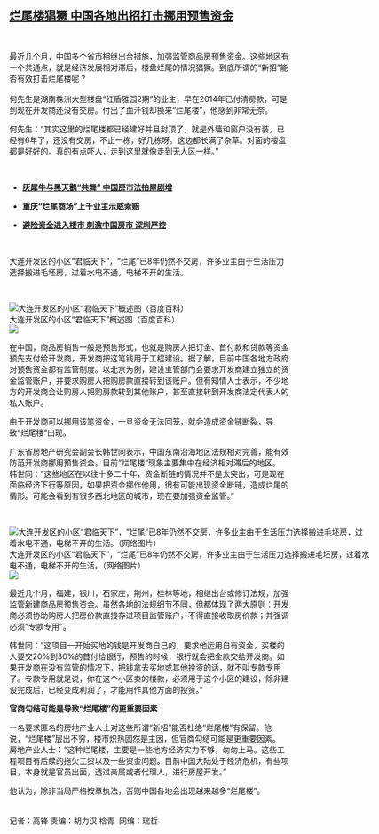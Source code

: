<!--1603987232000-->
[烂尾楼猖獗 中国各地出招打击挪用预售资金](https://www.rfa.org/mandarin/yataibaodao/jingmao/gf2-10292020103536.html)
------

<p> </p><p>最近几个月，中国多个省市相继出台措施，加强监管商品房预售资金。这些地区有一个共通点，就是经济发展相对滞后，楼盘烂尾的情况猖獗。到底所谓的“新招”能否有效打击烂尾楼呢？<br/><br/>何先生是湖南株洲大型楼盘“红盾雅园2期”的业主，早在2014年已付清房款，可是到现在开发商还没有交房。付出了血汗钱却换来“烂尾楼”，他感到非常无奈。</p><p>何先生：“其实这里的烂尾楼都已经建好并且封顶了，就是外墙和窗户没有装，已经有6年了，还没有交房，不止一栋，好几栋呀。这边都长满了杂草。对面的楼盘都是好好的。真的有点吓人，走到这里就像走到无人区一样。”</p><p> </p><ul><li><b><a class="external-link" href="http://www.rfa.org/mandarin/yataibaodao/jingmao/wy-09162020140919.html">灰犀牛与黑天鹅“共舞” 中国房市法拍屋剧增</a></b></li></ul><ul><li><b><a class="external-link" href="http://www.rfa.org/mandarin/yataibaodao/shehui/gf2-07242018094258.html">重庆“烂尾商场”上千业主示威索赔</a></b></li></ul><ul><li><b><a class="external-link" href="http://www.rfa.org/mandarin/Xinwen/10-07192020182035.html">避险资金进入楼市 刺激中国房市 深圳严控</a></b></li></ul><p> </p><p>大连开发区的小区“君临天下”，“烂尾”已8年仍然不交房，许多业主由于生活压力选择搬进毛坯房，过着水电不通，电梯不开的生活。</p><p> </p><p><div class="image-inline captioned" style="width:640px;"><div style="width:640px;"><img alt="大连开发区的小区“君临天下”概述图（百度百科）" src="https://www.rfa.org/mandarin/yataibaodao/jingmao/gf2-10292020103536.html/9f2f070828381f30eaacb17ea7014c086f06f0ab.jpeg.jpg" title="大连开发区的小区“君临天下”概述图（百度百科）"/></div><div class="image-caption"><span style="width:640px;">大连开发区的小区“君临天下”概述图（百度百科）</span><span class="copyright"> </span></div><div id="zoomattribute"><a class="single_image" href="/mandarin/yataibaodao/jingmao/gf2-10292020103536.html/9f2f070828381f30eaacb17ea7014c086f06f0ab.jpeg.jpg" title="大连开发区的小区“君临天下”概述图（百度百科）"><img src="/rfa_resources/graphics/icon-zoom.png"/></a></div></div></p><p>在中国，商品房销售一般是预售形式，也就是购房人把订金、首付款和贷款等资金预先支付给开发商，开发商把这笔钱用于工程建设。据了解，目前中国各地方政府对预售资金都有监管制度。以北京为例，建设主管部门会要求开发商建立独立的资金监管账户，并要求购房人把购房款直接转到该账户。但有知情人士表示，不少地方的开发商会让购房人把购房款转到其他账户，甚至直接转到开发商法定代表人的私人账户。</p><p>由于开发商可以挪用该笔资金，一旦资金无法回笼，就会造成资金链断裂，导致“烂尾楼”出现。</p><p>广东省房地产研究会副会长韩世同表示，中国东南沿海地区法规相对完善，能有效防范开发商挪用预售资金。目前“烂尾楼“现象主要集中在经济相对滞后的地区。<br/>韩世同：“这些地区在以往十多二十年，资金断链的情况并不是太突出，可是现在面临经济下行等原因，如果把资金挪作他用，很有可能出现资金断链，造成烂尾的情形。可能会看到有很多西北地区的城市，现在要加强资金监管。”</p><p> </p><p><div class="image-inline captioned" style="width:650px;"><div style="width:650px;"><img alt="大连开发区的小区“君临天下”，“烂尾”已8年仍然不交房，许多业主由于生活压力选择搬进毛坯房，过着水电不通，电梯不开的生活。（网络图片）" src="https://www.rfa.org/mandarin/yataibaodao/jingmao/gf2-10292020103536.html/oid454122_0.jpg" title="大连开发区的小区“君临天下”，“烂尾”已8年仍然不交房，许多业主由于生活压力选择搬进毛坯房，过着水电不通，电梯不开的生活。（网络图片）"/></div><div class="image-caption"><span style="width:650px;">大连开发区的小区“君临天下”，“烂尾”已8年仍然不交房，许多业主由于生活压力选择搬进毛坯房，过着水电不通，电梯不开的生活。（网络图片）</span><span class="copyright"> </span></div><div id="zoomattribute"><a class="single_image" href="/mandarin/yataibaodao/jingmao/gf2-10292020103536.html/oid454122_0.jpg" title="大连开发区的小区“君临天下”，“烂尾”已8年仍然不交房，许多业主由于生活压力选择搬进毛坯房，过着水电不通，电梯不开的生活。（网络图片）"><img src="/rfa_resources/graphics/icon-zoom.png"/></a></div></div></p><p>最近几个月，福建，银川，石家庄，荆州，桂林等地，相继出台或修订法规，加强监管新建商品房预售资金。虽然各地的法规细节不同，但都体现了两大原则：开发商必须协助购房人把房价款直接存进项目监管账户，不得直接收取房价款；并强调必须“专款专用”。</p><p>韩世同：“这项目一开始买地的钱是开发商自己的，要求他运用自有资金，买楼的人要交20%到30%的首付给银行，预售的时候，银行就会把全款交给开发商。如果开发商在没有监管的情况下，把钱拿去买地或其他投资的话，就不叫专款专用了。专款专用就是说，你在这个小区卖的楼款，必须用于这个小区的建设，除非建设完成后，已经变成利润了，才能用作其他方面的投资。”<br/> <b> </b></p><p><b>官商勾结可能是导致“烂尾楼”的更重要因素</b></p><p>一名要求匿名的房地产业人士对这些所谓“新招”能否杜绝“烂尾楼”有保留。他说，“烂尾楼”层出不穷，楼市炽热固然是主因，但官商勾结可能是更重要因素。<br/>房地产业人士：“这种烂尾楼，主要是一些地方经济实力不够，匆匆上马。这些工程项目有后续的拖欠工资以及一些资金问题。目前中国大陆处于经济危机，有些项目，本身就是官员出面，透过亲属或者代理人，进行房屋开发。”</p><p>他认为，除非当局严格按章执法，否则中国各地会出现越来越多“烂尾楼”。<br/><br/><br/>记者：高锋 责编：胡力汉 梒青  网编：瑞哲</p>
